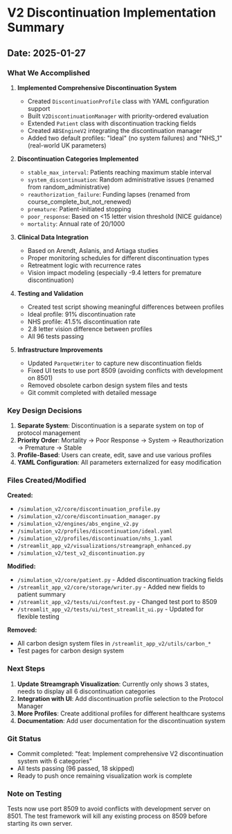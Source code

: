 # V2 Discontinuation Implementation Summary

## Date: 2025-01-27

### What We Accomplished

1. **Implemented Comprehensive Discontinuation System**
   - Created `DiscontinuationProfile` class with YAML configuration support
   - Built `V2DiscontinuationManager` with priority-ordered evaluation
   - Extended `Patient` class with discontinuation tracking fields
   - Created `ABSEngineV2` integrating the discontinuation manager
   - Added two default profiles: "Ideal" (no system failures) and "NHS_1" (real-world UK parameters)

2. **Discontinuation Categories Implemented**
   - `stable_max_interval`: Patients reaching maximum stable interval
   - `system_discontinuation`: Random administrative issues (renamed from random_administrative)
   - `reauthorization_failure`: Funding lapses (renamed from course_complete_but_not_renewed)
   - `premature`: Patient-initiated stopping
   - `poor_response`: Based on <15 letter vision threshold (NICE guidance)
   - `mortality`: Annual rate of 20/1000

3. **Clinical Data Integration**
   - Based on Arendt, Aslanis, and Artiaga studies
   - Proper monitoring schedules for different discontinuation types
   - Retreatment logic with recurrence rates
   - Vision impact modeling (especially -9.4 letters for premature discontinuation)

4. **Testing and Validation**
   - Created test script showing meaningful differences between profiles
   - Ideal profile: 91% discontinuation rate
   - NHS profile: 41.5% discontinuation rate
   - 2.8 letter vision difference between profiles
   - All 96 tests passing

5. **Infrastructure Improvements**
   - Updated `ParquetWriter` to capture new discontinuation fields
   - Fixed UI tests to use port 8509 (avoiding conflicts with development on 8501)
   - Removed obsolete carbon design system files and tests
   - Git commit completed with detailed message

### Key Design Decisions

1. **Separate System**: Discontinuation is a separate system on top of protocol management
2. **Priority Order**: Mortality → Poor Response → System → Reauthorization → Premature → Stable
3. **Profile-Based**: Users can create, edit, save and use various profiles
4. **YAML Configuration**: All parameters externalized for easy modification

### Files Created/Modified

**Created:**
- `/simulation_v2/core/discontinuation_profile.py`
- `/simulation_v2/core/discontinuation_manager.py`
- `/simulation_v2/engines/abs_engine_v2.py`
- `/simulation_v2/profiles/discontinuation/ideal.yaml`
- `/simulation_v2/profiles/discontinuation/nhs_1.yaml`
- `/streamlit_app_v2/visualizations/streamgraph_enhanced.py`
- `/simulation_v2/test_v2_discontinuation.py`

**Modified:**
- `/simulation_v2/core/patient.py` - Added discontinuation tracking fields
- `/streamlit_app_v2/core/storage/writer.py` - Added new fields to patient summary
- `/streamlit_app_v2/tests/ui/conftest.py` - Changed test port to 8509
- `/streamlit_app_v2/tests/ui/test_streamlit_ui.py` - Updated for flexible testing

**Removed:**
- All carbon design system files in `/streamlit_app_v2/utils/carbon_*`
- Test pages for carbon design system

### Next Steps

1. **Update Streamgraph Visualization**: Currently only shows 3 states, needs to display all 6 discontinuation categories
2. **Integration with UI**: Add discontinuation profile selection to the Protocol Manager
3. **More Profiles**: Create additional profiles for different healthcare systems
4. **Documentation**: Add user documentation for the discontinuation system

### Git Status

- Commit completed: "feat: Implement comprehensive V2 discontinuation system with 6 categories"
- All tests passing (96 passed, 18 skipped)
- Ready to push once remaining visualization work is complete

### Note on Testing

Tests now use port 8509 to avoid conflicts with development server on 8501. The test framework will kill any existing process on 8509 before starting its own server.